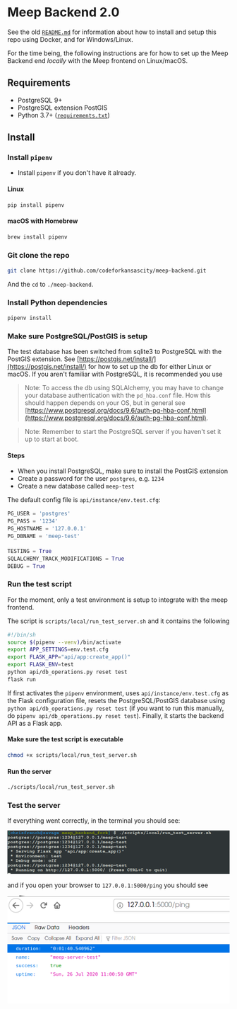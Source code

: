 # Meep Backend 2.0

See the old [`README.md`](./README.old.md) for information about how to install and setup this repo using Docker, and for Windows/Linux.

For the time being, the following instructions are for how to set up the Meep Backend end _locally_ with the Meep frontend on Linux/macOS.

## Requirements

- PostgreSQL 9+
- PostgreSQL extension PostGIS
- Python 3.7+ ([`requirements.txt`](./api/src/requirements.txt))

## Install

### Install `pipenv`

- Install `pipenv` if you don't have it already.

#### Linux

```sh
pip install pipenv
```

#### macOS with Homebrew

```sh
brew install pipenv
```

### Git clone the repo

```sh
git clone https://github.com/codeforkansascity/meep-backend.git
```

And the `cd` to `./meep-backend`.

### Install Python dependencies

```sh
pipenv install
```

### Make sure PostgreSQL/PostGIS is setup

The test database has been switched from sqlite3 to PostgreSQL with the PostGIS extension. See [https://postgis.net/install/](https://postgis.net/install/) for how to set up the db for either Linux or macOS. If you aren't familiar with PostgreSQL, it is recommended you use 

> Note: To access the db using SQLAlchemy, you may have to change your database authentication with the `pd_hba.conf` file. How this should happen depends on your OS, but in general see [https://www.postgresql.org/docs/9.6/auth-pg-hba-conf.html](https://www.postgresql.org/docs/9.6/auth-pg-hba-conf.html).

> Note: Remember to start the PostgreSQL server if you haven't set it up to start at boot.

#### Steps

- When you install PostgreSQL, make sure to install the PostGIS extension
- Create a password for the user `postgres`, e.g. `1234`
- Create a new database called `meep-test`

The default config file is `api/instance/env.test.cfg`:

```python
PG_USER = 'postgres'
PG_PASS = '1234'
PG_HOSTNAME = '127.0.0.1'
PG_DBNAME = 'meep-test'

TESTING = True
SQLALCHEMY_TRACK_MODIFICATIONS = True
DEBUG = True
```

### Run the test script

For the moment, only a test environment is setup to integrate with the meep frontend.

The script is `scripts/local/run_test_server.sh` and it contains the following

```sh
#!/bin/sh
source $(pipenv --venv)/bin/activate
export APP_SETTINGS=env.test.cfg
export FLASK_APP="api/app:create_app()"
export FLASK_ENV=test
python api/db_operations.py reset test
flask run
```

If first activates the `pipenv` environment, uses `api/instance/env.test.cfg` as the Flask configuration file, resets the PostgreSQL/PostGIS database using `python api/db_operations.py reset test` (if you want to run this manually, do `pipenv api/db_operations.py reset test`). Finally, it starts the backend API as a Flask app.

#### Make sure the test script is executable

```sh
chmod +x scripts/local/run_test_server.sh
```

#### Run the server

```sh
./scripts/local/run_test_server.sh
```

### Test the server

If everything went correctly, in the terminal you should see:

![terminal screenshote](docs/images/terminal.png)

and if you open your browser to `127.0.0.1:5000/ping` you should see

![json response in browser](docs/images/ping.png)